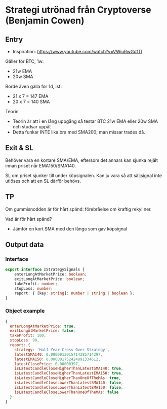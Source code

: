 # Strategi utrönad från Cryptoverse (Benjamin Cowen)

## Entry

* Inspiration: <https://www.youtube.com/watch?v=VWjuRwGdfTI>

Gäller för BTC, 1w:

* 21w EMA
* 20w SMA

Borde även gälla för 1d, isf:

* 21 x 7 = 147 EMA
* 20 x 7 = 140 SMA

Teorin

* Teorin är att i en lång uppgång så testar BTC 21w EMA eller 20w SMA och studsar uppåt
* Detta funkar INTE lika bra med SMA200; man missar trades då.

## Exit & SL

Behöver vara en kortare SMA/EMA, eftersom det annars kan sjunka rejält innan priset når EMA150/SMA140.

SL om priset sjunker till under köpsignalen. Kan ju vara så att säljsignal inte utlöses och att en SL därför behövs.

## TP

Om gummisnodden är för hårt spänd: förebråelse om kraftig rekyl ner.

Vad är för hårt spänd?

* Jämför en kort SMA med den långa som gav köpsignal

## Output data

### Interface

``` TypeScript
export interface IStrategySignals {
    enterLongAtMarketPrice: boolean;
    exitLongAtMarketPrice: boolean;
    takeProfit: number;
    stopLoss: number;
    report: { [key: string]: number | string | boolean };
}
```

### Object example

``` JavaScript
{
  enterLongAtMarketPrice: true,
  exitLongAtMarketPrice: false,
  takeProfit: 100,
  stopLoss: 90,
  report: {
    strategy: 'Half Year Cross-Over Strategy',
    latestSMA140: 0.0000013015714285714297,
    latestEMA150: 0.000001752424891334612,
    latestClosePrice: 0.00000397,
    isLatestCandleCloseHigherThanLatestSMA140: true,
    isLatestCandleCloseHigherThanLatestEMA150: true,
    isLatestCandleCloseHigherThanOneOfTheMAs: true,
    isLatestCandleCloseLowerThanLatestSMA140: false,
    isLatestCandleCloseLowerThanLatestEMA150: false,
    isLatestCandleCloseLowerThanOneOfTheMAs: false
  }
}
```
